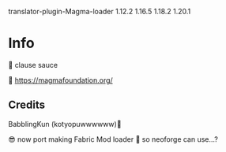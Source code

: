 translator-plugin-Magma-loader 1.12.2 1.16.5 1.18.2  1.20.1

# Info
🔐 clause sauce

📝 https://magmafoundation.org/

## Credits

BabblingKun (kotyopuwwwwww)🌺 



😎 now port making Fabric Mod loader
🫤 so neoforge can use...?
